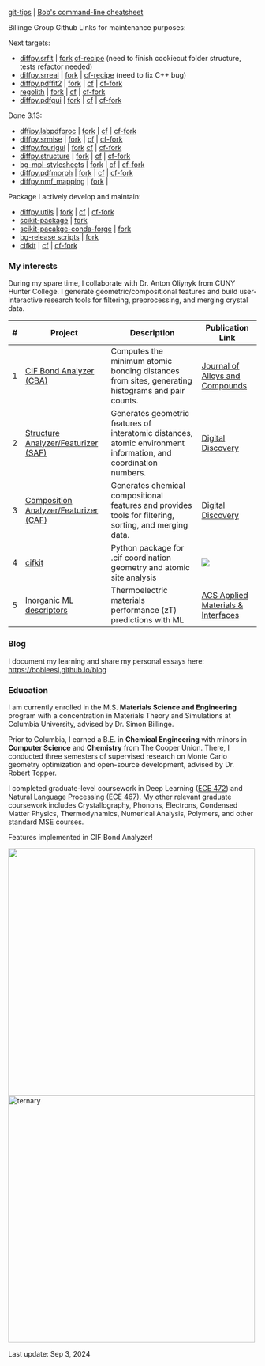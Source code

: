 [git-tips](https://github.com/bobleesj/tips) | [Bob's command-line cheatsheet](https://github.com/bobleesj/command-line-cheatsheet/)

Billinge Group Github Links for maintenance purposes:

Next targets:
- [diffpy.srfit](https://github.com/diffpy/diffpy.srfit) | [fork](https://github.com/bobleesj/diffpy.srfit) [cf-recipe](https://github.com/conda-forge/staged-recipes/pull/25665) (need to finish cookiecut folder structure, tests refactor needed)
- [diffpy.srreal](https://github.com/diffpy/diffpy.srreal) | [fork](https://github.com/bobleesj/diffpy.srreal) | [cf-recipe](https://github.com/conda-forge/staged-recipes/pull/25498) (need to fix C++ bug)
- [diffpy.pdffit2](https://github.com/diffpy/diffpy.pdffit2) | [fork](https://github.com/bobleesj/diffpy.pdffit2) | [cf](https://github.com/conda-forge/diffpy.pdffit2-feedstock) | [cf-fork](https://github.com/bobleesj/diffpy.pdffit2-feedstock)
- [regolith](https://github.com/regro/regolith) | [fork](https://github.com/bobleesj/regolith) | [cf](https://github.com/conda-forge/regolith-feedstock) | [cf-fork](https://github.com/bobleesj/regolith-feedstock)
- [diffpy.pdfgui](https://github.com/diffpy/diffpy.pdfgui) | [fork](https://github.com/bobleesj/diffpy.pdfgui) | [cf](https://github.com/conda-forge/diffpy.pdfgui-feedstock) | [cf-fork](https://github.com/bobleesj/diffpy.pdfgui-feedstock)

Done 3.13:
- [dffipy.labpdfproc](https://github.com/diffpy/diffpy.labpdfproc) | [fork](https://github.com/bobleesj/diffpy.labpdfproc) | [cf](https://github.com/conda-forge/diffpy.labpdfproc-feedstock) | [cf-fork](https://github.com/bobleesj/diffpy.labpdfproc-feedstock)
- [diffpy.srmise](https://github.com/diffpy/diffpy.srmise) | [fork](https://github.com/bobleesj/diffpy.srmise) | [cf](https://github.com/conda-forge/diffpy.srmise-feedstock) | [cf-fork](https://github.com/bobleesj/diffpy.srmise-feedstock)
- [diffpy.fourigui](https://github.com/diffpy/diffpy.fourigui) | [fork](https://github.com/bobleesj/diffpy.fourigui) [cf](https://github.com/conda-forge/diffpy.fourigui-feedstock) | [cf-fork](https://github.com/bobleesj/diffpy.fourigui-feedstock)
- [diffpy.structure](https://github.com/diffpy/diffpy.structure) | [fork](https://github.com/bobleesj/diffpy.structure) | [cf](https://github.com/conda-forge/diffpy.structure-feedstock) | [cf-fork](https://github.com/bobleesj/diffpy.structure-feedstock)
- [bg-mpl-stylesheets](https://github.com/Billingegroup/bg-mpl-stylesheets) | [fork](https://github.com/bobleesj/bg-mpl-stylesheets) | [cf](https://github.com/conda-forge/bg-mpl-stylesheets-feedstock) | [cf-fork](https://github.com/bobleesj/bg-mpl-stylesheets-feedstock)
- [diffpy.pdfmorph](https://github.com/diffpy/diffpy.pdfmorph) | [fork](https://github.com/bobleesj/diffpy.pdfmorph) | [cf](https://github.com/conda-forge/diffpy.pdfmorph-feedstock) | [cf-fork](https://github.com/bobleesj/diffpy.pdfmorph-feedstock) 
- [diffpy.nmf_mapping](https://github.com/diffpy/diffpy.nmf_mapping) | [fork](https://github.com/bobleesj/diffpy.nmf_mapping) |

Package I actively develop and maintain:
- [diffpy.utils](https://github.com/diffpy/diffpy.utils) | [fork](https://github.com/bobleesj/diffpy.utils) | [cf](https://github.com/conda-forge/diffpy.utils-feedstock) | [cf-fork](https://github.com/bobleesj/diffpy.utils-feedstock)
- [scikit-package](https://github.com/Billingegroup/scikit-package) | [fork](https://github.com/bobleesj/scikit-package)
- [scikit-pacakge-conda-forge](https://github.com/Billingegroup/scikit-pacakge-conda-forge) | [fork](https://github.com/bobleesj/scikit-pacakge-conda-forge)
- [bg-release scripts](https://github.com/Billingegroup/release-scripts) | [fork](https://github.com/bobleesj/release-scripts)
- [cifkit](https://github.com/bobleesj/cifkit) | [cf](https://github.com/conda-forge/cifkit-feedstock) | [cf-fork](https://github.com/bobleesj/cifkit-feedstock)

### My interests

During my spare time, I collaborate with Dr. Anton Oliynyk from CUNY Hunter College. I generate geometric/compositional features and build user-interactive research tools for filtering, preprocessing, and merging crystal data.


| # | Project                                   | Description                                                                                                     |  Publication Link |
|---|---------------------------------------------|-----------------------------------------------------------------------------------------------------------------|------------------|
| 1 | [CIF Bond Analyzer (CBA)](https://github.com/bobleesj/cif-bond-analyzer) | Computes the minimum atomic bonding distances from sites, generating histograms and pair counts.                  | [Journal of Alloys and Compounds](https://doi.org/10.1016/j.jallcom.2023.173241)  |
| 2 | [Structure Analyzer/Featurizer (SAF)](https://github.com/bobleesj/structure-analyzer-featurizer) | Generates geometric features of interatomic distances, atomic environment information, and coordination numbers. |  [Digital Discovery](https://doi.org/10.1039/D4DD00332B) |
| 3 | [Composition Analyzer/Featurizer (CAF)](https://github.com/bobleesj/composition-analyzer-featurizer) | Generates chemical compositional features and provides tools for filtering, sorting, and merging data.        | [Digital Discovery](https://doi.org/10.1039/D4DD00332B) |
| 4 | [cifkit](https://github.com/bobleesj/cifkit) | Python package for .cif coordination geometry and atomic site analysis | <a href="https://joss.theoj.org/papers/9016ae27b8c6fddffaae5aeb8be18d19"><img src="https://joss.theoj.org/papers/9016ae27b8c6fddffaae5aeb8be18d19/status.svg"></a>|  
| 5 | [Inorganic ML descriptors](https://www.sciencedirect.com/science/article/pii/S2352340924001495) | Thermoelectric materials performance (zT) predictions with ML | [ACS Applied Materials & Interfaces](https://pubs.acs.org/doi/10.1021/acsami.4c19149)|  

### Blog

I document my learning and share my personal essays here: https://bobleesj.github.io/blog

### Education

I am currently enrolled in the M.S. **Materials Science and Engineering** program with a concentration in Materials Theory and Simulations at Columbia University, advised by Dr. Simon Billinge.

Prior to Columbia, I earned a B.E. in **Chemical Engineering** with minors in **Computer Science** and **Chemistry** from The Cooper Union. There, I conducted three semesters of supervised research on Monte Carlo geometry optimization and open-source development, advised by Dr. Robert Topper.

I completed graduate-level coursework in Deep Learning ([ECE 472](https://cooper.edu/engineering/courses/electrical-and-computer-engineering-graduate/ece-472)) and Natural Language Processing ([ECE 467](https://cooper.edu/engineering/courses/electrical-and-computer-engineering-graduate/ece-467)). My other relevant graduate coursework includes Crystallography, Phonons, Electrons, Condensed Matter Physics, Thermodynamics, Numerical Analysis, Polymers, and other standard MSE courses.

Features implemented in CIF Bond Analyzer!

<img src="https://github.com/bobleesj/bobleesj/assets/14892262/e545f71a-e24f-4ab4-97cb-7fa83dc69100" align="left" width="500">

<img width="500" alt="ternary" src="https://github.com/bobleesj/bobleesj/assets/14892262/65e3bd76-8aaa-4a2b-b858-d3b83102867a">

Last update: Sep 3, 2024
